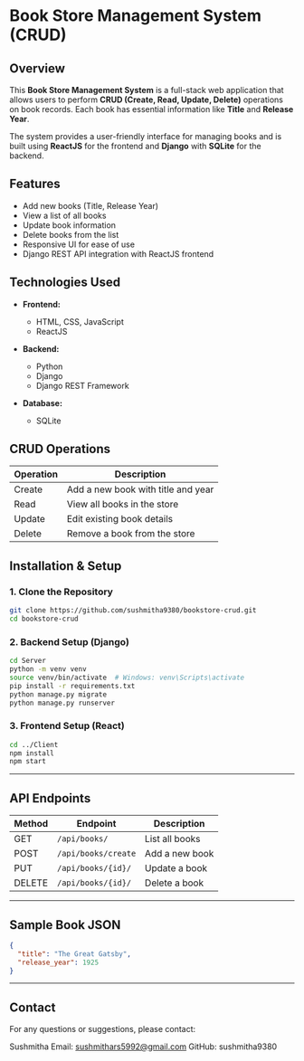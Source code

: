 # Book Store Management System (CRUD)

## Overview
This **Book Store Management System** is a full-stack web application that allows users to perform **CRUD (Create, Read, Update, Delete)** operations on book records. Each book has essential information like **Title** and **Release Year**.

The system provides a user-friendly interface for managing books and is built using **ReactJS** for the frontend and **Django** with **SQLite** for the backend.

## Features
- Add new books (Title, Release Year)
- View a list of all books
- Update book information
- Delete books from the list
- Responsive UI for ease of use
- Django REST API integration with ReactJS frontend

## Technologies Used

- **Frontend:**
  - HTML, CSS, JavaScript
  - ReactJS

- **Backend:**
  - Python
  - Django
  - Django REST Framework

- **Database:**
  - SQLite

## CRUD Operations

| Operation | Description                              |
|-----------|------------------------------------------|
| Create    | Add a new book with title and year       |
| Read      | View all books in the store              |
| Update    | Edit existing book details               |
| Delete    | Remove a book from the store             |

## Installation & Setup

### 1. Clone the Repository

```bash
git clone https://github.com/sushmitha9380/bookstore-crud.git
cd bookstore-crud
```
### 2. Backend Setup (Django)
```bash
cd Server
python -m venv venv
source venv/bin/activate  # Windows: venv\Scripts\activate
pip install -r requirements.txt
python manage.py migrate
python manage.py runserver
```
### 3. Frontend Setup (React)
```bash
cd ../Client
npm install
npm start
```
---

## API Endpoints

| Method | Endpoint           | Description        |
|--------|--------------------|--------------------|
| GET    | `/api/books/`      | List all books     |
| POST   | `/api/books/create`| Add a new book     |
| PUT    | `/api/books/{id}/` | Update a book      |
| DELETE | `/api/books/{id}/` | Delete a book      |

---

## Sample Book JSON

```json
{
  "title": "The Great Gatsby",
  "release_year": 1925
}
```
---

## Contact
For any questions or suggestions, please contact:

Sushmitha
Email: sushmithars5992@gmail.com
GitHub: sushmitha9380


